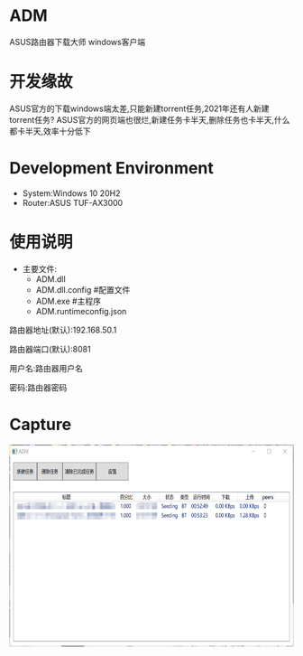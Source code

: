 # ADM
ASUS路由器下载大师 windows客户端

# 开发缘故
ASUS官方的下载windows端太差,只能新建torrent任务,2021年还有人新建torrent任务?
ASUS官方的网页端也很烂,新建任务卡半天,删除任务也卡半天,什么都卡半天,效率十分低下

# Development Environment
- System:Windows 10 20H2
- Router:ASUS TUF-AX3000

# 使用说明
- 主要文件:
  - ADM.dll
  - ADM.dll.config #配置文件
  - ADM.exe        #主程序
  - ADM.runtimeconfig.json

路由器地址(默认):192.168.50.1

路由器端口(默认):8081

用户名:路由器用户名

密码:路由器密码

# Capture
<img width="658.4" height="357.2" align="left" src="https://github.com/kcenceis/ADM/raw/main/png/ADM.png" alt="V2Ray"/>
